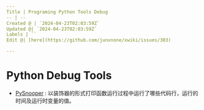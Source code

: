 ```yaml
---
Title | Programing Python Tools Debug
-- | --
Created @ | `2024-04-23T02:03:59Z`
Updated @| `2024-04-23T02:03:59Z`
Labels | ``
Edit @| [here](https://github.com/junxnone/xwiki/issues/303)

---
```

# Python Debug Tools

- [PySnooper](https://github.com/cool-RR/PySnooper) : 以装饰器的形式打印函数运行过程中运行了哪些代码行，运行的时间及运行时变量的值。

